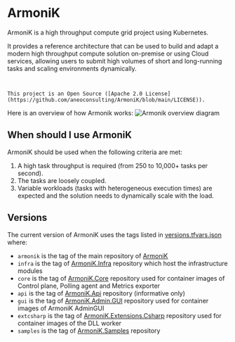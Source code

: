 # ArmoniK

ArmoniK is a high throughput compute grid project using Kubernetes.

It provides a reference architecture that can be used to build and adapt a modern high throughput compute solution on-premise or using Cloud services, allowing users to submit high volumes of short and long-running tasks and scaling environments dynamically.



```{note}


This project is an Open Source ([Apache 2.0 License](https://github.com/aneoconsulting/ArmoniK/blob/main/LICENSE)).

```

Here is an overview of how Armonik works:
![Armonik overview diagram](https://armonik-public-images.s3.eu-west-3.amazonaws.com/deployment-doc/architecture-ArmoniK-internals.svg)

## When should I use ArmoniK

ArmoniK should be used when the following criteria are met:

1. A high task throughput is required (from 250 to 10,000+ tasks per second).
2. The tasks are loosely coupled.
3. Variable workloads (tasks with heterogeneous execution times) are expected and the solution needs to dynamically scale with the load.

## Versions

The current version of ArmoniK uses the tags listed in [versions.tfvars.json](https://github.com/aneoconsulting/ArmoniK/blob/main/versions.tfvars.json) where:

- `armonik` is the tag of the main repository of [ArmoniK](https://github.com/aneoconsulting/ArmoniK)
- `infra` is the tag of [ArmoniK.Infra](https://github.com/aneoconsulting/ArmoniK.Infra) repository which host the infrastructure modules
- `core` is the tag of [ArmoniK.Core](https://github.com/aneoconsulting/ArmoniK.Core) repository used for container images of Control plane, Polling agent and Metrics exporter
- `api` is the tag of [ArmoniK.Api](https://github.com/aneoconsulting/ArmoniK.Api) repository (informative only)
- `gui` is the tag of [ArmoniK.Admin.GUI](https://github.com/aneoconsulting/ArmoniK.Admin.GUI) repository used for container images of ArmoniK AdminGUI
- `extcsharp` is the tag of [ArmoniK.Extensions.Csharp](https://github.com/aneoconsulting/ArmoniK.Extensions.Csharp) repository used for container images of the DLL worker
- `samples` is the tag of [ArmoniK.Samples](https://github.com/aneoconsulting/ArmoniK.Samples) repository
